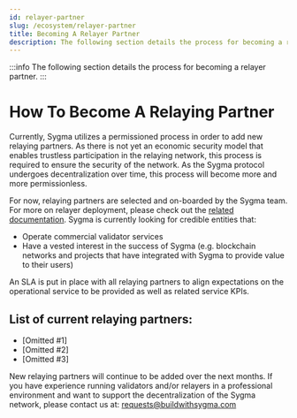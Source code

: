 ```yaml
---
id: relayer-partner
slug: /ecosystem/relayer-partner
title: Becoming A Relayer Partner
description: The following section details the process for becoming a relayer partner.
---
```


:::info
The following section details the process for becoming a relayer partner.
:::

# How To Become A Relaying Partner

Currently, Sygma utilizes a permissioned process in order to add new relaying partners. As there is not yet an economic security model that enables trustless participation in the relaying network, this process is required to ensure the security of the network. As the Sygma protocol undergoes decentralization over time, this process will become more and more permissionless. 

For now, relaying partners are selected and on-boarded by the Sygma team. For more on relayer deployment, please check out the [related documentation](https://github.com/sygmaprotocol/sygma-relayer-deployment). Sygma is currently looking for credible entities that:

- Operate commercial validator services
- Have a vested interest in the success of Sygma (e.g. blockchain networks and projects that have integrated with Sygma to provide value to their users)

An SLA is put in place with all relaying partners to align expectations on the operational service to be provided as well as related service KPIs.

## List of current relaying partners:

- [Omitted #1]
- [Omitted #2]
- [Omitted #3]

New relaying partners will continue to be added over the next months. If you have experience running validators and/or relayers in a professional environment and want to support the decentralization of the Sygma network, please contact us at: [requests@buildwithsygma.com](mailto:requests@buildwithsygma.com)
